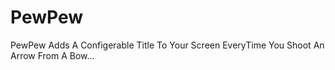 # PewPew
PewPew Adds A Configerable Title To Your Screen EveryTime You Shoot An Arrow From A Bow...
